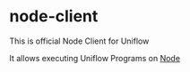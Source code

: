 # node-client

This is official Node Client for Uniflow

It allows executing Uniflow Programs on [Node](https://nodejs.org)
